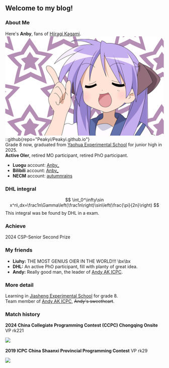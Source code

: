 ## $\text{Welcome to my blog!}$

### About Me
Here's **Anby**, fans of [Hiiragi Kagami](https://mzh.moegirl.org.cn/%E6%9F%8A%E9%95%9C).  
![](./bg.jpg)  
::github{repo="Peakyi/Peakyi.github.io"}   
Grade 8 now, graduated from [Yaohua Experimental School](https://www.szyh.org/) for junior high in 2025.  
**Active OIer**, retired MO participant, retired PhO participant.

- **Luogu** account: [Anby_](https://www.luogu.com.cn/user/728401)
- **Bilibili** account: [Anby_](https://space.bilibili.com/2004653059)
- **NECM** account: [autumnrains](https://music.163.com/#/user/home?id=33667727)  

### DHL integral
$$
\int_0^\infty\sin x^n\,dx=\frac1n\Gamma\left(\frac1n\right)\sin\left(\frac{\pi}{2n}\right)
$$
This integral was be found by DHL in a exam.

### Achieve
2024 CSP-Senior Second Prize  

### My friends
- **Liuhy:** THE MOST GENIUS OIER IN THE WORLD!!! \bx\bx
- **DHL:** An active PhO participant, fill with planty of great idea.
- **Andy:** Really good man, the leader of [Andy AK ICPC](https://codeforces.com/group/a5HIB7RZpx/blog).

### More detail
Learning in [Jiasheng Experimental School](https://baike.baidu.com/item/%E4%B8%9C%E8%8E%9E%E5%B8%82%E5%B8%B8%E5%B9%B3%E5%98%89%E7%9B%9B%E5%AE%9E%E9%AA%8C%E5%AD%A6%E6%A0%A1/51007795) for grade 8.  
Team member of [Andy AK ICPC](https://codeforces.com/group/a5HIB7RZpx/blog), ~~Andy's sweetheart~~.

### Match history
**2024 China Collegiate Programming Contest (CCPC) Chongqing Onsite** VP rk221

![](https://cdn.luogu.com.cn/upload/image_hosting/xg6fjnh1.png)


**2019 ICPC China Shaanxi Provincial Programming Contest** VP rk29

![](https://cdn.luogu.com.cn/upload/image_hosting/ei1hrmw6.png)
